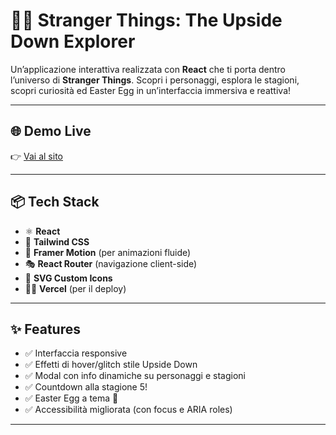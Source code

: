 # 🧟‍♂️ Stranger Things: The Upside Down Explorer

Un’applicazione interattiva realizzata con **React** che ti porta dentro l’universo di **Stranger Things**. Scopri i personaggi, esplora le stagioni, scopri curiosità ed Easter Egg in un’interfaccia immersiva e reattiva!



---

## 🌐 Demo Live

👉 [Vai al sito](stranger-things-recap.vercel.app)

---

## 📦 Tech Stack

- ⚛️ **React**
- 🎨 **Tailwind CSS**
- 🧠 **Framer Motion** (per animazioni fluide)
- 🎭 **React Router** (navigazione client-side)
- 🧩 **SVG Custom Icons**
- 🐱‍👤 **Vercel** (per il deploy)

---

## ✨ Features

- ✅ Interfaccia responsive
- ✅ Effetti di hover/glitch stile Upside Down
- ✅ Modal con info dinamiche su personaggi e stagioni
- ✅ Countdown alla stagione 5!
- ✅ Easter Egg a tema 👀
- ✅ Accessibilità migliorata (con focus e ARIA roles)

---

